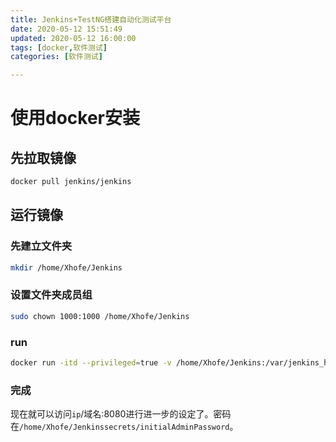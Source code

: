 ```yaml
---
title: Jenkins+TestNG搭建自动化测试平台
date: 2020-05-12 15:51:49
updated: 2020-05-12 16:00:00
tags: [docker,软件测试]
categories: [软件测试]

---
```


# 使用docker安装

## 先拉取镜像

```bash
docker pull jenkins/jenkins
```

## 运行镜像

### 先建立文件夹

```bash
mkdir /home/Xhofe/Jenkins
```

### 设置文件夹成员组

```bash
sudo chown 1000:1000 /home/Xhofe/Jenkins
```

### run

```bash
docker run -itd --privileged=true -v /home/Xhofe/Jenkins:/var/jenkins_home -p 8080:8080 -p 50000:50000 jenkins/jenkins
```

### 完成

现在就可以访问`ip`/域名:8080进行进一步的设定了。密码在`/home/Xhofe/Jenkinssecrets/initialAdminPassword`。
